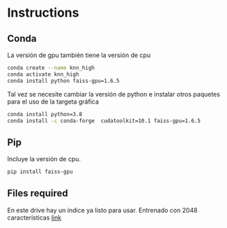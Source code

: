 # Instructions

## Conda

La versión de gpu también tiene la versión de cpu

```sh
conda create --name knn_high
conda activate knn_high
conda install python faiss-gpu=1.6.5
```

Tal vez se necesite cambiar la versión de python e instalar otros paquetes para el uso de la targeta gráfica

```sh
conda install python=3.8
conda install -c conda-forge  cudatoolkit=10.1 faiss-gpu=1.6.5
```

## Pip

Incluye la versión de cpu.

```sh
pip install faiss-gpu
```

## Files required

En este drive hay un índice ya listo para usar. Entrenado con 2048 características
[link](https://drive.google.com/drive/folders/1Y_iCgfZCSZ6IQ9Rw1DSpxZuRUiWXMqEI?usp=sharing)
